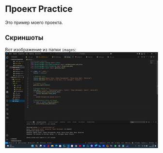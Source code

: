 # Проект Practice

Это пример моего проекта.

## Скриншоты

Вот изображение из папки `images`:
![Пример изображения](./images/screenshot.png)
